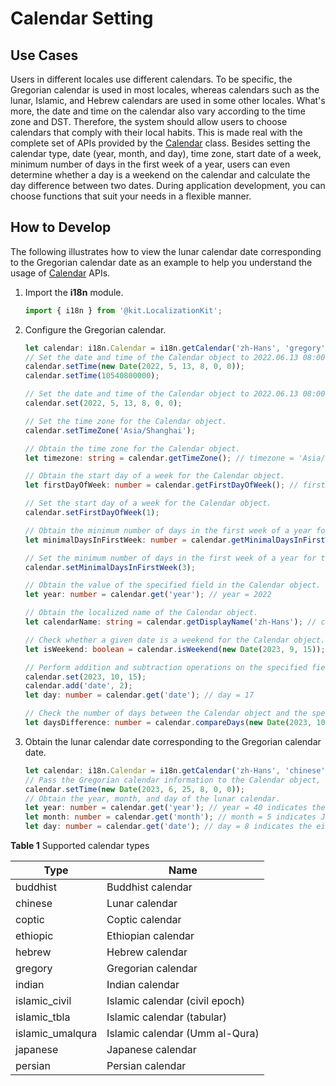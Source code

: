 # Calendar Setting

## Use Cases

Users in different locales use different calendars. To be specific, the Gregorian calendar is used in most locales, whereas calendars such as the lunar, Islamic, and Hebrew calendars are used in some other locales. What's more, the date and time on the calendar also vary according to the time zone and DST. Therefore, the system should allow users to choose calendars that comply with their local habits. This is made real with the complete set of APIs provided by the [Calendar](../reference/apis-localization-kit/js-apis-i18n.md#calendar8) class. Besides setting the calendar type, date (year, month, and day), time zone, start date of a week, minimum number of days in the first week of a year, users can even determine whether a day is a weekend on the calendar and calculate the day difference between two dates. During application development, you can choose functions that suit your needs in a flexible manner.

## How to Develop

The following illustrates how to view the lunar calendar date corresponding to the Gregorian calendar date as an example to help you understand the usage of [Calendar](../reference/apis-localization-kit/js-apis-i18n.md#calendar8) APIs.

1. Import the **i18n** module.
   ```ts
   import { i18n } from '@kit.LocalizationKit';
   ```

2. Configure the Gregorian calendar.
   ```ts
   let calendar: i18n.Calendar = i18n.getCalendar('zh-Hans', 'gregory');
   // Set the date and time of the Calendar object to 2022.06.13 08:00:00.
   calendar.setTime(new Date(2022, 5, 13, 8, 0, 0));
   calendar.setTime(10540800000);

   // Set the date and time of the Calendar object to 2022.06.13 08:00:00.
   calendar.set(2022, 5, 13, 8, 0, 0);

   // Set the time zone for the Calendar object.
   calendar.setTimeZone('Asia/Shanghai');

   // Obtain the time zone for the Calendar object.
   let timezone: string = calendar.getTimeZone(); // timezone = 'Asia/Shanghai'

   // Obtain the start day of a week for the Calendar object.
   let firstDayOfWeek: number = calendar.getFirstDayOfWeek(); // firstDayOfWeek = 1

   // Set the start day of a week for the Calendar object.
   calendar.setFirstDayOfWeek(1);

   // Obtain the minimum number of days in the first week of a year for the Calendar object.
   let minimalDaysInFirstWeek: number = calendar.getMinimalDaysInFirstWeek(); // minimalDaysInFirstWeek = 1

   // Set the minimum number of days in the first week of a year for the Calendar object.
   calendar.setMinimalDaysInFirstWeek(3);

   // Obtain the value of the specified field in the Calendar object.
   let year: number = calendar.get('year'); // year = 2022

   // Obtain the localized name of the Calendar object.
   let calendarName: string = calendar.getDisplayName('zh-Hans'); // calendarName = 'Gregorian calendar'

   // Check whether a given date is a weekend for the Calendar object.
   let isWeekend: boolean = calendar.isWeekend(new Date(2023, 9, 15)); // isWeekend = true

   // Perform addition and subtraction operations on the specified field of the Calendar object.
   calendar.set(2023, 10, 15);
   calendar.add('date', 2);
   let day: number = calendar.get('date'); // day = 17

   // Check the number of days between the Calendar object and the specified date.
   let daysDifference: number = calendar.compareDays(new Date(2023, 10, 15)); // daysDifference = -3
   ```

3. Obtain the lunar calendar date corresponding to the Gregorian calendar date.
   ```ts
   let calendar: i18n.Calendar = i18n.getCalendar('zh-Hans', 'chinese');
   // Pass the Gregorian calendar information to the Calendar object, with the date and time being 2023.07.25 08:00:00.
   calendar.setTime(new Date(2023, 6, 25, 8, 0, 0));
   // Obtain the year, month, and day of the lunar calendar.
   let year: number = calendar.get('year'); // year = 40 indicates the age of the trunk branch. The value ranges from 1 to 60.
   let month: number = calendar.get('month'); // month = 5 indicates June.
   let day: number = calendar.get('date'); // day = 8 indicates the eighth day.
   ```

**Table 1** Supported calendar types

| Type| Name| 
| -------- | -------- |
| buddhist | Buddhist calendar| 
| chinese | Lunar calendar| 
| coptic | Coptic calendar| 
| ethiopic | Ethiopian calendar| 
| hebrew | Hebrew calendar| 
| gregory | Gregorian calendar| 
| indian | Indian calendar| 
| islamic_civil | Islamic calendar (civil epoch)| 
| islamic_tbla | Islamic calendar (tabular)| 
| islamic_umalqura | Islamic calendar (Umm al-Qura)| 
| japanese | Japanese calendar| 
| persian | Persian calendar| 
<!--RP1--><!--RP1End-->
